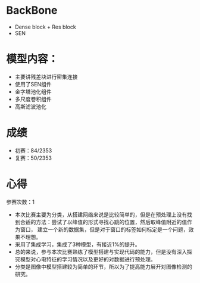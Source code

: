# BackBone
- Dense block + Res block 
- SEN

# 模型内容：
- 主要讲残差块进行密集连接
- 使用了SEN组件
- 金字塔池化组件
- 多尺度卷积组件
- 高斯滤波池化

# 成绩
- 初赛：84/2353
- 复赛：50/2353

# 心得
参赛次数：1
*  本次比赛主要为分类，从搭建网络来说是比较简单的，但是在预处理上没有找到合适的方法：尝试了以峰值的形式寻找心跳的位置，然后取峰值附近的值作为窗口，
建立一个新的数据集，但是对于窗口的标签如何标定是一个问题，效果不理想。
*  采用了集成学习，集成了3种模型，有接近1%的提升。
*  总的来说，参与本次比赛熟练了模型搭建与实现代码的能力，但是没有深入探究模型对心电特征的学习情况以及更好的对数据进行预处理。
*  分类是图像中模型搭建较为简单的环节，所以为了提高能力展开对图像检测的研究。
    
